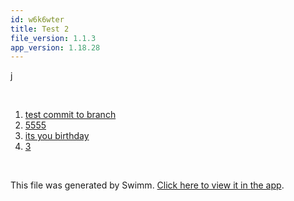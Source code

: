 ```yaml
---
id: w6k6wter
title: Test 2
file_version: 1.1.3
app_version: 1.18.28
---
```


<!-- Intro - Do not remove this comment -->
j

<br/>

<!-- Steps - Do not remove this comment -->
1. [test commit to branch](test-commit-to-branch.10obx.sw.md)
2. [5555](5555.0rswcnca.sw.md)
3. [its you birthday](its-you-birthday.124mj6e8.sw.md)
4. [3](3.3hdgaazn.sw.md)


<br/>

This file was generated by Swimm. [Click here to view it in the app](http://localhost:5000/repos/Z2l0aHViJTNBJTNBc3ItZXh0ZW5zaW9uJTNBJTNBZG91ZWs=/playlists/w6k6wter).
